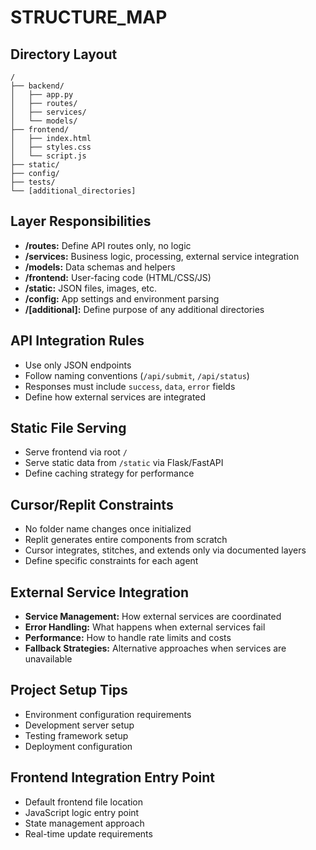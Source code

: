 # STRUCTURE_MAP

## Directory Layout
```
/
├── backend/
│   ├── app.py
│   ├── routes/
│   ├── services/
│   └── models/
├── frontend/
│   ├── index.html
│   ├── styles.css
│   └── script.js
├── static/
├── config/
├── tests/
└── [additional_directories]
```

## Layer Responsibilities
- **/routes:** Define API routes only, no logic
- **/services:** Business logic, processing, external service integration
- **/models:** Data schemas and helpers
- **/frontend:** User-facing code (HTML/CSS/JS)
- **/static:** JSON files, images, etc.
- **/config:** App settings and environment parsing
- **/[additional]:** Define purpose of any additional directories

## API Integration Rules
- Use only JSON endpoints
- Follow naming conventions (`/api/submit`, `/api/status`)
- Responses must include `success`, `data`, `error` fields
- Define how external services are integrated

## Static File Serving
- Serve frontend via root `/`
- Serve static data from `/static` via Flask/FastAPI
- Define caching strategy for performance

## Cursor/Replit Constraints
- No folder name changes once initialized
- Replit generates entire components from scratch
- Cursor integrates, stitches, and extends only via documented layers
- Define specific constraints for each agent

## External Service Integration
- **Service Management:** How external services are coordinated
- **Error Handling:** What happens when external services fail
- **Performance:** How to handle rate limits and costs
- **Fallback Strategies:** Alternative approaches when services are unavailable

## Project Setup Tips
- Environment configuration requirements
- Development server setup
- Testing framework setup
- Deployment configuration

## Frontend Integration Entry Point
- Default frontend file location
- JavaScript logic entry point
- State management approach
- Real-time update requirements 
